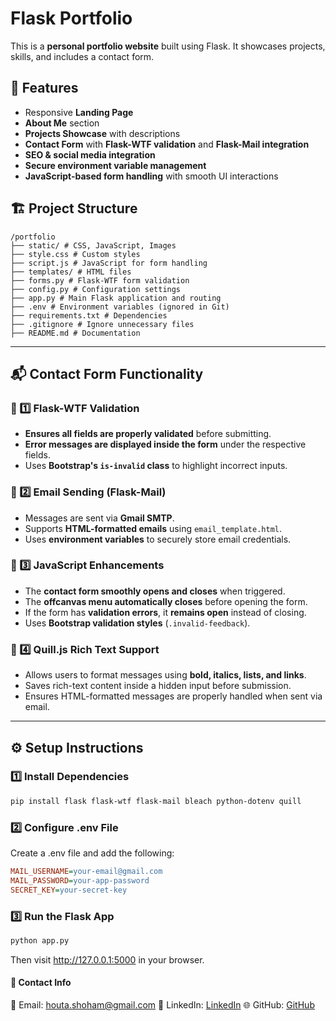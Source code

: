 # Flask Portfolio

This is a **personal portfolio website** built using Flask. It showcases projects, skills, and includes a contact form.

## 🚀 Features

- Responsive **Landing Page**
- **About Me** section
- **Projects Showcase** with descriptions
- **Contact Form** with **Flask-WTF validation** and **Flask-Mail integration**
- **SEO & social media integration**
- **Secure environment variable management**
- **JavaScript-based form handling** with smooth UI interactions

## 🏗 Project Structure

```
/portfolio
├── static/ # CSS, JavaScript, Images
├── style.css # Custom styles
├── script.js # JavaScript for form handling
├── templates/ # HTML files
├── forms.py # Flask-WTF form validation
├── config.py # Configuration settings
├── app.py # Main Flask application and routing
├── .env # Environment variables (ignored in Git)
├── requirements.txt # Dependencies
├── .gitignore # Ignore unnecessary files
├── README.md # Documentation
```

---

## 📬 Contact Form Functionality

### **📌 1️⃣ Flask-WTF Validation**

- **Ensures all fields are properly validated** before submitting.
- **Error messages are displayed inside the form** under the respective fields.
- Uses **Bootstrap's `is-invalid` class** to highlight incorrect inputs.

### **📌 2️⃣ Email Sending (Flask-Mail)**

- Messages are sent via **Gmail SMTP**.
- Supports **HTML-formatted emails** using `email_template.html`.
- Uses **environment variables** to securely store email credentials.

### **📌 3️⃣ JavaScript Enhancements**

- The **contact form smoothly opens and closes** when triggered.
- The **offcanvas menu automatically closes** before opening the form.
- If the form has **validation errors**, it **remains open** instead of closing.
- Uses **Bootstrap validation styles** (`.invalid-feedback`).

### **📌 4️⃣ Quill.js Rich Text Support**

- Allows users to format messages using **bold, italics, lists, and links**.
- Saves rich-text content inside a hidden input before submission.
- Ensures HTML-formatted messages are properly handled when sent via email.

---

## ⚙️ Setup Instructions

### **1️⃣ Install Dependencies**

```sh
pip install flask flask-wtf flask-mail bleach python-dotenv quill
```

### 2️⃣ Configure .env File

Create a .env file and add the following:

```ini
MAIL_USERNAME=your-email@gmail.com
MAIL_PASSWORD=your-app-password
SECRET_KEY=your-secret-key
```

### 3️⃣ Run the Flask App

```sh
python app.py
```

Then visit http://127.0.0.1:5000 in your browser.

#### 👤 Contact Info

📧 Email: houta.shoham@gmail.com
📌 LinkedIn: [LinkedIn](linkedin.com/in/shohamhouta)
🌐 GitHub: [GitHub](github.com/Shoham-Houta)
